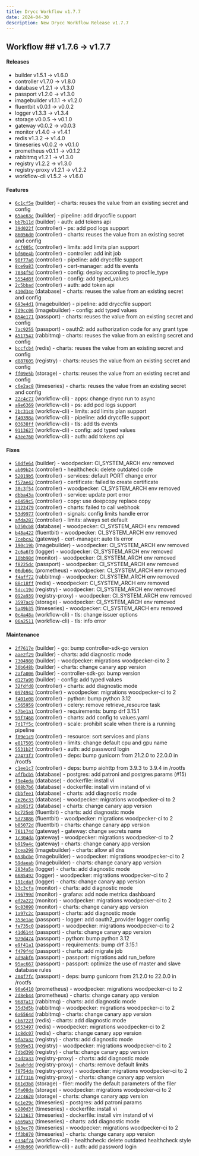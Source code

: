 ```yaml
---
title: Drycc Workflow v1.7.7
date: 2024-04-30
description: New Drycc Workflow Release v1.7.7
---
```


## Workflow ## v1.7.6 -> v1.7.7

#### Releases

- builder v1.5.1 -> v1.6.0
- controller v1.7.0 -> v1.8.0
- database v1.2.1 -> v1.3.0
- passport v1.2.0 -> v1.3.0
- imagebuilder v1.1.1 -> v1.2.0
- fluentbit v0.0.1 -> v0.0.2
- logger v1.3.3 -> v1.3.4
- storage v0.0.5 -> v0.1.0
- gateway v0.0.2 -> v0.0.3
- monitor v1.4.0 -> v1.4.1
- redis v1.3.2 -> v1.4.0
- timeseries v0.0.2 -> v0.1.0
- prometheus v0.1.1 -> v0.1.2
- rabbitmq v1.2.1 -> v1.3.0
- registry v1.2.2 -> v1.3.0
- registry-proxy v1.2.1 -> v1.2.2
- workflow-cli v1.5.2 -> v1.6.0


#### Features

- [`6c1cf5e`](https://api.github.com/repos/drycc/builder/git/trees/6c1cf5e514543737c38384596abffca1ac96af44) (builder) - charts: reuses the value from an existing secret and config
- [`65ae63c`](https://api.github.com/repos/drycc/builder/git/trees/65ae63c4d3aaff3354d162718ff07c0509b4e689) (builder) - pipeline: add dryccfile support
- [`bb7b11d`](https://api.github.com/repos/drycc/builder/git/trees/bb7b11de75226c3a1cb9254dfec78a8edda0c864) (builder) - auth: add tokens api
- [`39d022f`](https://api.github.com/repos/drycc/controller/git/trees/39d022fe0a4106c91ea461f73728490560f8d653) (controller) - ps: add pod logs support
- [`86056d0`](https://api.github.com/repos/drycc/controller/git/trees/86056d06d8992172fe02240d7963aa416ec9c754) (controller) - charts: reuses the value from an existing secret and config
- [`4cf005c`](https://api.github.com/repos/drycc/controller/git/trees/4cf005c1cc4b361af80ef96597e291ebe3baec24) (controller) - limits: add limits plan support
- [`bf60e4b`](https://api.github.com/repos/drycc/controller/git/trees/bf60e4bdbebb3f3288e0fbd81566c264dd187faf) (controller) - controller: add init job
- [`98f77a8`](https://api.github.com/repos/drycc/controller/git/trees/98f77a8ceeea6e8a098cd37d79115201c40133e1) (controller) - pipeline: add dryccfile support
- [`8ce9a83`](https://api.github.com/repos/drycc/controller/git/trees/8ce9a83f4bcf46d6039910e052e6ebfa959fd0e8) (controller) - cert-manager: add tls events
- [`7034f5d`](https://api.github.com/repos/drycc/controller/git/trees/7034f5d8347f0c85b40651eaf239a554fd95ae76) (controller) - config: deploy according to procfile_type
- [`5554d8f`](https://api.github.com/repos/drycc/controller/git/trees/5554d8f9f26790783d97d6d6128920ffa9b28713) (controller) - config: add typed_values
- [`2c5bbad`](https://api.github.com/repos/drycc/controller/git/trees/2c5bbad2d74b1c40c61158477aac9103dac2eff4) (controller) - auth: add token api
- [`410d34e`](https://api.github.com/repos/drycc/database/git/trees/410d34e8e639c973557104c3aee14a85324f3c0f) (database) - charts: reuses the value from an existing secret and config
- [`693e4d1`](https://api.github.com/repos/drycc/imagebuilder/git/trees/693e4d199b18342e33c7ec68c3a651d29b7d9ad6) (imagebuilder) - pipeline: add dryccfile support
- [`7d9cc06`](https://api.github.com/repos/drycc/imagebuilder/git/trees/7d9cc0679eac7dd873d8db8f9607e347830b2aa1) (imagebuilder) - config: add typed values
- [`854e171`](https://api.github.com/repos/drycc/passport/git/trees/854e1711180de70bc83d3c65721910df013ef988) (passport) - charts: reuses the value from an existing secret and config
- [`7ac9255`](https://api.github.com/repos/drycc/passport/git/trees/7ac92557670d915c1e568c7297c5ec1b9620f1a1) (passport) - oauth2: add authorization code for any grant type
- [`4517547`](https://api.github.com/repos/drycc/rabbitmq/git/trees/4517547e21983dd7192ae8cc985c974ed2c64b51) (rabbitmq) - charts: reuses the value from an existing secret and config
- [`bccfcb4`](https://api.github.com/repos/drycc/redis/git/trees/bccfcb43cd63e62974b55523a75fa994ed560453) (redis) - charts: reuses the value from an existing secret and config
- [`d887605`](https://api.github.com/repos/drycc/registry/git/trees/d8876055c0732c470d17d9205a5188289fdac1ec) (registry) - charts: reuses the value from an existing secret and config
- [`ff09e5b`](https://api.github.com/repos/drycc/storage/git/trees/ff09e5b8279cd3343370bfa58c3acba234621263) (storage) - charts: reuses the value from an existing secret and config
- [`c6e2ac8`](https://api.github.com/repos/drycc/timeseries/git/trees/c6e2ac82c8adc75687dbc814cb2163b06820311e) (timeseries) - charts: reuses the value from an existing secret and config
- [`22c4c77`](https://api.github.com/repos/drycc/workflow-cli/git/trees/22c4c772e3c9cbfe4f686d2fbe161b6484cdcc12) (workflow-cli) - apps: change drycc run to async
- [`a9e6369`](https://api.github.com/repos/drycc/workflow-cli/git/trees/a9e6369153255a6cc84dc73e3095086a34d25ad1) (workflow-cli) - ps: add pod logs support
- [`2bc31c8`](https://api.github.com/repos/drycc/workflow-cli/git/trees/2bc31c8a2010e147b92827a967238e88dca5b743) (workflow-cli) - limits: add limits plan support
- [`f40398a`](https://api.github.com/repos/drycc/workflow-cli/git/trees/f40398a555e67a942fbe465d29e1076516941d74) (workflow-cli) - pipeline: add dryccfile support
- [`03638ff`](https://api.github.com/repos/drycc/workflow-cli/git/trees/03638ffdaefab5e0c7020f6eb279ddeda99aeded) (workflow-cli) - tls: add tls events
- [`9113627`](https://api.github.com/repos/drycc/workflow-cli/git/trees/91136274d87d2cf9e0d2a1dd313d9b948a5d0a81) (workflow-cli) - config: add typed values
- [`43ee760`](https://api.github.com/repos/drycc/workflow-cli/git/trees/43ee760c4bc93bc5e5402536a09f05dfd6832b7d) (workflow-cli) - auth: add tokens api

#### Fixes

- [`50dfe64`](https://api.github.com/repos/drycc/builder/git/trees/50dfe6449cbf50bfcf55421f34f2195cb8d7e26c) (builder) - woodpecker: CI_SYSTEM_ARCH env removed
- [`ab09b24`](https://api.github.com/repos/drycc/controller/git/trees/ab09b243b8484d8a989327e8e3b41f2a23efa643) (controller) - healthcheck: delete outdated code
- [`52019b5`](https://api.github.com/repos/drycc/controller/git/trees/52019b541aaaca98b2b6692fec1290d1231e21fe) (controller) - services: default PORT change error
- [`f57ae42`](https://api.github.com/repos/drycc/controller/git/trees/f57ae429fa4d9dbd89c7cf81f805fe9127930219) (controller) - certificate: failed to create certificate
- [`30c3f54`](https://api.github.com/repos/drycc/controller/git/trees/30c3f548324dcfa571a86afbed64ba0d38b72e99) (controller) - woodpecker: CI_SYSTEM_ARCH env removed
- [`dbba43a`](https://api.github.com/repos/drycc/controller/git/trees/dbba43ae315644e858eb2330d52cbf636a366a07) (controller) - service: update port error
- [`e0459c5`](https://api.github.com/repos/drycc/controller/git/trees/e0459c5d43a74c2c38aae6ebf3e207ad8cc9f283) (controller) - copy: use deepcopy replace copy
- [`2122479`](https://api.github.com/repos/drycc/controller/git/trees/2122479685d9ce83c986449e20a041de105a2d49) (controller) - charts: failed to call webhook
- [`53d9977`](https://api.github.com/repos/drycc/controller/git/trees/53d99775d66648aca41b88992df4ee203cb8f675) (controller) - signals: config limits handle error
- [`afda287`](https://api.github.com/repos/drycc/controller/git/trees/afda287ead80e94a699b3548c01fdfdbd1a6f5a4) (controller) - limits: always set default
- [`b350cb8`](https://api.github.com/repos/drycc/database/git/trees/b350cb89e4c313d776592e9e4706909ee72550b5) (database) - woodpecker: CI_SYSTEM_ARCH env removed
- [`b48a422`](https://api.github.com/repos/drycc/fluentbit/git/trees/b48a42243e602637fb04f14cb74d23e23096e2e2) (fluentbit) - woodpecker: CI_SYSTEM_ARCH env removed
- [`7cebca2`](https://api.github.com/repos/drycc/gateway/git/trees/7cebca2a2589c839efbe49cbec6becde85149a8e) (gateway) - cert-manager: auto tls error
- [`190c19b`](https://api.github.com/repos/drycc/imagebuilder/git/trees/190c19bbac3386e277bd7918be5b7f7ad5a25566) (imagebuilder) - woodpecker: CI_SYSTEM_ARCH env removed
- [`2c6a6f9`](https://api.github.com/repos/drycc/logger/git/trees/2c6a6f9273a0f5e2c16744f6ac6e77d27a7234a2) (logger) - woodpecker: CI_SYSTEM_ARCH env removed
- [`10bb98d`](https://api.github.com/repos/drycc/monitor/git/trees/10bb98df862bebefcf4142e88c24e8f804e310ba) (monitor) - woodpecker: CI_SYSTEM_ARCH env removed
- [`f8225dc`](https://api.github.com/repos/drycc/passport/git/trees/f8225dca4c4ceae7bc4d613e77ae4c8ebf71838c) (passport) - woodpecker: CI_SYSTEM_ARCH env removed
- [`06db66c`](https://api.github.com/repos/drycc/prometheus/git/trees/06db66c072006f79c10404812ad9f0902cfb52b7) (prometheus) - woodpecker: CI_SYSTEM_ARCH env removed
- [`f4aff72`](https://api.github.com/repos/drycc/rabbitmq/git/trees/f4aff727962b6afe99e89283ce14ebe8d571d9ab) (rabbitmq) - woodpecker: CI_SYSTEM_ARCH env removed
- [`88c18ff`](https://api.github.com/repos/drycc/redis/git/trees/88c18ff452bdd478f49dd88f6595ea096e430f2d) (redis) - woodpecker: CI_SYSTEM_ARCH env removed
- [`5dcc19d`](https://api.github.com/repos/drycc/registry/git/trees/5dcc19d6d47ea30b799ae10e915ebd948b39fc4c) (registry) - woodpecker: CI_SYSTEM_ARCH env removed
- [`092a939`](https://api.github.com/repos/drycc/registry-proxy/git/trees/092a9398243f19e41ac14cc5fb4f76473848c585) (registry-proxy) - woodpecker: CI_SYSTEM_ARCH env removed
- [`3597ac9`](https://api.github.com/repos/drycc/storage/git/trees/3597ac918db548f837b3262a033d836690378972) (storage) - woodpecker: CI_SYSTEM_ARCH env removed
- [`5a49b35`](https://api.github.com/repos/drycc/timeseries/git/trees/5a49b35d2197c957e43a98e94d38ac8a8ebd894b) (timeseries) - woodpecker: CI_SYSTEM_ARCH env removed
- [`0c4a48a`](https://api.github.com/repos/drycc/workflow-cli/git/trees/0c4a48a84b998b8e7f57f09f307930630e8efd74) (workflow-cli) - tls: change issuer options
- [`06a2511`](https://api.github.com/repos/drycc/workflow-cli/git/trees/06a2511195bc1f2a3145a73269428200914b4694) (workflow-cli) - tls: info error

#### Maintenance

- [`2f7617e`](https://api.github.com/repos/drycc/builder/git/trees/2f7617e164707830b52f2ca39c7f634ca53842ed) (builder) - go: bump controller-sdk-go version
- [`aae2f29`](https://api.github.com/repos/drycc/builder/git/trees/aae2f2911197e4643e7a999944401d2e5acd884d) (builder) - charts: add diagnostic mode
- [`7304980`](https://api.github.com/repos/drycc/builder/git/trees/7304980fb22cd0d56e1fa5b1e573b4795ef2ddd9) (builder) - woodpecker: migrations woodpecker-ci to 2
- [`30b648b`](https://api.github.com/repos/drycc/builder/git/trees/30b648b0d429ba08f89e1d3b49078e40eae2d897) (builder) - charts: change canary app version
- [`2afa006`](https://api.github.com/repos/drycc/builder/git/trees/2afa006867a3d4d4501578f0973ff759d87af87f) (builder) - controller-sdk-go: bump version
- [`d127a90`](https://api.github.com/repos/drycc/builder/git/trees/d127a9070a6dd0be1d96860c719d3b4a71eb7bb9) (builder) - config: add typed values
- [`32fdfd0`](https://api.github.com/repos/drycc/controller/git/trees/32fdfd0e7f54793d3ced05ff42b300173debe866) (controller) - charts: add diagnostic mode
- [`0974942`](https://api.github.com/repos/drycc/controller/git/trees/0974942fb8a70d9165ef6524744850cf72629a0c) (controller) - woodpecker: migrations woodpecker-ci to 2
- [`f401e08`](https://api.github.com/repos/drycc/controller/git/trees/f401e08d3ffbfee5d84410ad8e31c18a3267513e) (controller) - python: bump python 3.12
- [`c565959`](https://api.github.com/repos/drycc/controller/git/trees/c565959af53e6ab7be7245faea09fd1a30972ac7) (controller) - celery: remove retrieve_resource task
- [`47be1a1`](https://api.github.com/repos/drycc/controller/git/trees/47be1a10b03d7522a9bc87b9973c8f126db95478) (controller) - requirements: bump drf 3.15.1
- [`99f7468`](https://api.github.com/repos/drycc/controller/git/trees/99f7468e561d596121bc981294e6ca4baaed2728) (controller) - charts: add config to values.yaml
- [`7d17f5c`](https://api.github.com/repos/drycc/controller/git/trees/7d17f5ca716596ef66046eb5f3606215feb87731) (controller) - scale: prohibit scale when there is a running pipeline
- [`f09e1c9`](https://api.github.com/repos/drycc/controller/git/trees/f09e1c9475e64840ff02e23cee30f5911b507a58) (controller) - resource: sort services and plans
- [`e817505`](https://api.github.com/repos/drycc/controller/git/trees/e817505fc5dc6a2e9b959b9fd7d63c044f17fcf1) (controller) - limits: change default cpu and gpu name
- [`5531b2f`](https://api.github.com/repos/drycc/controller/git/trees/5531b2ff4b15a6b9804cc0b146b69ee7308a1a83) (controller) - auth: add password login
- [`27473f7`](https://api.github.com/repos/drycc/controller/git/trees/27473f72e8b7c1f1b6bb9c56493688f346bbcc9c) (controller) - deps: bump gunicorn from 21.2.0 to 22.0.0 in /rootfs
- [`c1ee1c7`](https://api.github.com/repos/drycc/controller/git/trees/c1ee1c7a3103c938b8b81219da7b14cd30f3eceb) (controller) - deps: bump aiohttp from 3.9.3 to 3.9.4 in /rootfs
- [`affbcb5`](https://api.github.com/repos/drycc/database/git/trees/affbcb587360d7750f3faf4d022e36032f0b3266) (database) - postgres: add patroni and postgres params (#15)
- [`f9e4eda`](https://api.github.com/repos/drycc/database/git/trees/f9e4edaf9a2a22b974a2aced48a7890f767da0c0) (database) - dockerfile: install vi
- [`008b7b6`](https://api.github.com/repos/drycc/database/git/trees/008b7b675c244d2aff9b86947fe907dbb84185f4) (database) - dockerfile: install vim instand of vi
- [`dbbfee1`](https://api.github.com/repos/drycc/database/git/trees/dbbfee12b2fe9c773d32660a6bcf26674ae2cd61) (database) - charts: add diagnostic mode
- [`2e26c33`](https://api.github.com/repos/drycc/database/git/trees/2e26c333df5aa90243cff8c5159a6c3a9b499a00) (database) - woodpecker: migrations woodpecker-ci to 2
- [`a1b81f2`](https://api.github.com/repos/drycc/database/git/trees/a1b81f20f517743d9f69ecda526095a4e9c3ee36) (database) - charts: change canary app version
- [`bc725e8`](https://api.github.com/repos/drycc/fluentbit/git/trees/bc725e8169b25eda4017012f72b5d970147f0d08) (fluentbit) - charts: add diagnostic mode
- [`5d73886`](https://api.github.com/repos/drycc/fluentbit/git/trees/5d738865825bd083561972373a5dd8796a53be6c) (fluentbit) - woodpecker: migrations woodpecker-ci to 2
- [`b85072d`](https://api.github.com/repos/drycc/fluentbit/git/trees/b85072d0177447ac3f05f1f4ccd4c9d7f4a56f99) (fluentbit) - charts: change canary app version
- [`761174d`](https://api.github.com/repos/drycc/gateway/git/trees/761174ddb5bc06643a02c145714587816ea06f8a) (gateway) - gateway: change secrets name
- [`1c304da`](https://api.github.com/repos/drycc/gateway/git/trees/1c304da25eef99568badf3ece29639dd6d8f8564) (gateway) - woodpecker: migrations woodpecker-ci to 2
- [`b919a4c`](https://api.github.com/repos/drycc/gateway/git/trees/b919a4c24b5abb776876df002cc9d4c15cf3d50d) (gateway) - charts: change canary app version
- [`3cea298`](https://api.github.com/repos/drycc/imagebuilder/git/trees/3cea298be74856a2fba40b0a35824e0f3018dcab) (imagebuilder) - charts: allow all dns
- [`653bcbe`](https://api.github.com/repos/drycc/imagebuilder/git/trees/653bcbeec95adcea209299751a3a94f3ebaf2d4f) (imagebuilder) - woodpecker: migrations woodpecker-ci to 2
- [`59daeab`](https://api.github.com/repos/drycc/imagebuilder/git/trees/59daeab055610ce6cc584be73dba3767158b9747) (imagebuilder) - charts: change canary app version
- [`2834a5a`](https://api.github.com/repos/drycc/logger/git/trees/2834a5acb914eecb7708ad3bd3efdcc38243d784) (logger) - charts: add diagnostic mode
- [`6685492`](https://api.github.com/repos/drycc/logger/git/trees/6685492c2a8493bad3b59dedb201576f7508ff86) (logger) - woodpecker: migrations woodpecker-ci to 2
- [`191cdaf`](https://api.github.com/repos/drycc/logger/git/trees/191cdaf001ab5b916b0edf53aaa2a7558ef7f35a) (logger) - charts: change canary app version
- [`b3c3cfa`](https://api.github.com/repos/drycc/monitor/git/trees/b3c3cfa319fe46d30696a2f4637f91636398ffff) (monitor) - charts: add diagnostic mode
- [`796799d`](https://api.github.com/repos/drycc/monitor/git/trees/796799db309de06ea54db56a1c0e5f397c858f47) (monitor) - grafana: add node metrics dashboard
- [`ef2a222`](https://api.github.com/repos/drycc/monitor/git/trees/ef2a2228a27e4eddce1ff3b4b56755ab013c47cd) (monitor) - woodpecker: migrations woodpecker-ci to 2
- [`9c83090`](https://api.github.com/repos/drycc/monitor/git/trees/9c830909640fddca03329d4a72eb91ab1d913c86) (monitor) - charts: change canary app version
- [`1a97c2c`](https://api.github.com/repos/drycc/passport/git/trees/1a97c2cedd3ace5c567bf32dbd057bd215502662) (passport) - charts: add diagnostic mode
- [`353e1ae`](https://api.github.com/repos/drycc/passport/git/trees/353e1ae932ea4dae5112b8f8225ee502695b11ee) (passport) - logger: add oauth2_provider logger config
- [`fe735c0`](https://api.github.com/repos/drycc/passport/git/trees/fe735c0d8c5a2840349b27ceb081d02729ae50bf) (passport) - woodpecker: migrations woodpecker-ci to 2
- [`41d6144`](https://api.github.com/repos/drycc/passport/git/trees/41d6144a20f24461e1a393d4b1957f5be19f4f3a) (passport) - charts: change canary app version
- [`979d474`](https://api.github.com/repos/drycc/passport/git/trees/979d4740bdd50a12f5110144cf413c3972164c90) (passport) - python: bump python 3.12
- [`e9f41a1`](https://api.github.com/repos/drycc/passport/git/trees/e9f41a121e11becd9dcd6b5422dcc6e209cbeedf) (passport) - requirements: bump drf 3.15.1
- [`f479f4d`](https://api.github.com/repos/drycc/passport/git/trees/f479f4d5791ac2917679b70f376ec9bf24fa1fd4) (passport) - charts: add migrate job
- [`ad9abf6`](https://api.github.com/repos/drycc/passport/git/trees/ad9abf64ad7e2b959d565eaa0016066183444cd0) (passport) - passport: migrations add run_before
- [`95ac667`](https://api.github.com/repos/drycc/passport/git/trees/95ac66705669bd4301af9d3ae812e0843eb6a37c) (passport) - passport: optimize the use of master and slave database rules
- [`204f7fc`](https://api.github.com/repos/drycc/passport/git/trees/204f7fc62fd0cdf016cd5e95a4d2fd2e6c841b17) (passport) - deps: bump gunicorn from 21.2.0 to 22.0.0 in /rootfs
- [`90a6410`](https://api.github.com/repos/drycc/prometheus/git/trees/90a6410c0d0864a434b804cf80fe63960afd4493) (prometheus) - woodpecker: migrations woodpecker-ci to 2
- [`2d8eb44`](https://api.github.com/repos/drycc/prometheus/git/trees/2d8eb44ef28deae27ac54247a008a5351212eea0) (prometheus) - charts: change canary app version
- [`9687a17`](https://api.github.com/repos/drycc/rabbitmq/git/trees/9687a175b58aed22d314557d7254a82ff0a6d3dd) (rabbitmq) - charts: add diagnostic mode
- [`35d3d5b`](https://api.github.com/repos/drycc/rabbitmq/git/trees/35d3d5b7e01bebbeeea5442a22f24d40fcbfdd93) (rabbitmq) - woodpecker: migrations woodpecker-ci to 2
- [`6a6564d`](https://api.github.com/repos/drycc/rabbitmq/git/trees/6a6564ddef4f26bc81ea3eb9e965fb8e6180d092) (rabbitmq) - charts: change canary app version
- [`cb6722f`](https://api.github.com/repos/drycc/redis/git/trees/cb6722f0df93fae95d4480e1929b55e1e78a2a3a) (redis) - charts: add diagnostic mode
- [`9553497`](https://api.github.com/repos/drycc/redis/git/trees/9553497d89e358022ab539cb3db658def17bc9cb) (redis) - woodpecker: migrations woodpecker-ci to 2
- [`1c8dc07`](https://api.github.com/repos/drycc/redis/git/trees/1c8dc07b0167126d292e3db45f23db5d6ff111dc) (redis) - charts: change canary app version
- [`9fa2a32`](https://api.github.com/repos/drycc/registry/git/trees/9fa2a32f965d282940cd3f8489ce8959bb2e791f) (registry) - charts: add diagnostic mode
- [`9b09e51`](https://api.github.com/repos/drycc/registry/git/trees/9b09e51c1d548ba4d1c088aff761391092d746e3) (registry) - woodpecker: migrations woodpecker-ci to 2
- [`7dbd390`](https://api.github.com/repos/drycc/registry/git/trees/7dbd3902139c8430c18bfb83e4dbce79a6df16a5) (registry) - charts: change canary app version
- [`e1d2a33`](https://api.github.com/repos/drycc/registry-proxy/git/trees/e1d2a33d8c9f20eddce510d79df050b0fe90a94c) (registry-proxy) - charts: add diagnostic mode
- [`3eabfdd`](https://api.github.com/repos/drycc/registry-proxy/git/trees/3eabfdda5c2a78fc49e73dce382263faad29f5c3) (registry-proxy) - charts: remove default limits
- [`f8754da`](https://api.github.com/repos/drycc/registry-proxy/git/trees/f8754dad5de5f88bb0f20f46d73e1cbab2aff68e) (registry-proxy) - woodpecker: migrations woodpecker-ci to 2
- [`7df7316`](https://api.github.com/repos/drycc/registry-proxy/git/trees/7df73166e6ea521587eb2ba5b8e1626cc334d7f3) (registry-proxy) - charts: change canary app version
- [`861d3b8`](https://api.github.com/repos/drycc/storage/git/trees/861d3b8f5ebc2ee32f11a600b26a14d79e0acdf1) (storage) - filer: modify the default parameters of the filer
- [`5fa08da`](https://api.github.com/repos/drycc/storage/git/trees/5fa08da71087503071fa780ac2469f4d55e7d0c5) (storage) - woodpecker: migrations woodpecker-ci to 2
- [`22c4620`](https://api.github.com/repos/drycc/storage/git/trees/22c4620e0e724b26943260d58d749bb4efd0999b) (storage) - charts: change canary app version
- [`6c1e29c`](https://api.github.com/repos/drycc/timeseries/git/trees/6c1e29c1bf187e2b754d6f683014dba7a4ebe342) (timeseries) - postgres: add patroni params
- [`e280d3f`](https://api.github.com/repos/drycc/timeseries/git/trees/e280d3ff2d799fa1e0738bf6e7585aaba0e72c58) (timeseries) - dockerfile: install vi
- [`5213617`](https://api.github.com/repos/drycc/timeseries/git/trees/5213617c4a5ace9225e1cad8348c736b943c5e25) (timeseries) - dockerfile: install vim instand of vi
- [`a569a57`](https://api.github.com/repos/drycc/timeseries/git/trees/a569a57f06484738d5801651f9e253553347f928) (timeseries) - charts: add diagnostic mode
- [`b93ec70`](https://api.github.com/repos/drycc/timeseries/git/trees/b93ec702dcbd0e2306d0290cde2d104d4c5897f3) (timeseries) - woodpecker: migrations woodpecker-ci to 2
- [`ff3b870`](https://api.github.com/repos/drycc/timeseries/git/trees/ff3b8705e65a56f0da392519b54f9b060894ec8c) (timeseries) - charts: change canary app version
- [`e334f74`](https://api.github.com/repos/drycc/workflow-cli/git/trees/e334f74a71ffbd5f10baa38da43248d92c051322) (workflow-cli) - healthcheck: delete outdated healthcheck style
- [`4f8b960`](https://api.github.com/repos/drycc/workflow-cli/git/trees/4f8b960e9ddcd1351b4567935d0a8d98d2aa843d) (workflow-cli) - auth: add password login